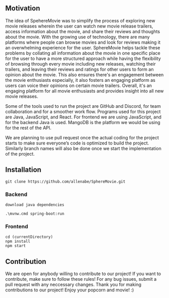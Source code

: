 ## Motivation
The idea of SpehereMovie was to simplify the process of exploring new movie releases wherein the user can watch new movie release trailers, access information about the movie, and share their reviews and thoughts about the movie. With the growing use of technology, there are many platforms where people can browse movies and look for reviews making it an overwhelming experience for the user. SphereMovie helps tackle these problems by collating all information about the movie in one specific place for the user to have a more structured approach while having the flexibility of browsing through every movie including new releases, watching their trailers, and leaving their reviews and ratings for other users to form an opinion about the movie. This also ensures there's an engagement between the movie enthusiasts especially, it also fosters an engaging platform as users can voice their opinions on certain movie trailers. Overall, it's an engaging platform for all movie enthusiasts and provides insight into all new movie releases.

Some of the tools used to run the project are GitHub and Discord, for team collaboration and for a smoother work flow. Programs used for this project are Java, JavaScript, and React. For frontend we are using JavaScript, and for the backend Java is used. MangoDB is the platform we would be using for the rest of the API.

We are planning to use pull request once the actual coding for the project starts to make sure everyone’s code is optimized to build the project. Similarly branch names will also be done once we start the implementation of the project.

## Installation
```
git clone https://github.com/allenabe/SphereMovie.git
```
### Backend 
```
download java dependencies

.\mvnw.cmd spring-boot:run
```
### Frontend
```
cd (currentDirectory)
npm install
npm start
```
## Contribution
We are open for anybody willing to contribute to our project! If you want to contribute, make sure to follow these rules!
For any bug issues, submit a pull request with any neccessary changes.
Thank you for making contributions to our project! Enjoy your popcorn and movie! :)


